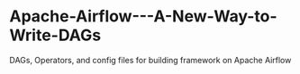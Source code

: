 # Apache-Airflow---A-New-Way-to-Write-DAGs
DAGs, Operators, and config files for building framework on Apache Airflow
